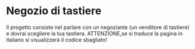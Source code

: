 # Negozio di tastiere
Il progetto consiste nel parlare con un negoziante (un venditore di tastiere)  e dovrai scegliere la tua tastiera.
ATTENZIONE,se si traduce la pagina in italiano si visualizzerà il codice sbagliato!
